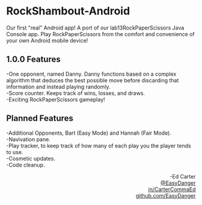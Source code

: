 # RockShambout-Android
Our first "real" Android app! A port of our lab13RockPaperScissors Java Console app. Play RockPaperScissors from the comfort and convenience of your own Android mobile device!

## 1.0.0 Features
-One opponent, named Danny. Danny functions based on a complex algorithm that deduces the best possible move before discarding that information and instead playing randomly.<br>
-Score counter. Keeps track of wins, losses, and draws.<br>
-Exciting RockPaperScissors gameplay!

## Planned Features
-Additional Opponents, Bart (Easy Mode) and Hannah (Fair Mode). <br>
  -Navivation pane.<br>
-Play tracker, to keep track of how many of each play you the player tends to use.<br>
-Cosmetic updates.<br>
-Code cleanup.<br>

<div align="right">-Ed Carter</div> 
<a href="https://twitter.com/EasyDanger"><div align="right">@EasyDanger</div></a>
<a href="https://linkedin.com/in/CarterCommaEd"><div align="right">in/CarterCommaEd </div></a>
<a href="https://github.com/EasyDanger"><div align="right">github.com/EasyDanger</div></a>
